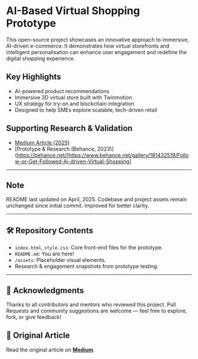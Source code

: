 # AI-Based Virtual Shopping Prototype

This open-source project showcases an innovative approach to immersive, AI-driven e-commerce. It demonstrates how virtual storefronts and intelligent personalisation can enhance user engagement and redefine the digital shopping experience.

## Key Highlights

- AI-powered product recommendations  
- Immersive 3D virtual store built with Twinmotion  
- UX strategy for try-on and blockchain integration  
- Designed to help SMEs explore scalable, tech-driven retail  

## Supporting Research & Validation

- [Medium Article (2025)](https://medium.com/@your-link)
- [Prototype & Research (Behance, 2023)](https://behance.net/[https://www.behance.net/gallery/181432519/Follow-or-Get-Followed-Ai-driven-Virtual-Shopping]

---
## Note

README last updated on April, 2025. Codebase and project assets remain unchanged since initial commit. Improved for better clarity.

---

## 🛠️ Repository Contents

- `index.html`, `style.css`: Core front-end files for the prototype.
- `README.md`: You are here!
- `/assets`: Placeholder visual elements.
- Research & engagement snapshots from prototype testing.

---

## 🙌 Acknowledgments

Thanks to all contributors and mentors who reviewed this project. Pull Requests and community suggestions are welcome — feel free to explore, fork, or give feedback!


## 📖 Original Article
Read the original article on **[Medium](https://medium.com/@anushkaguptaofficial/virtual-shopping-ai-driven-influence-revolutionizing-how-brands-approach-e-commerce-f3d71518e4be)**.
